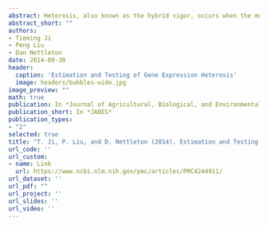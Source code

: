 ```yaml
---
abstract: Heterosis, also known as the hybrid vigor, occurs when the mean phenotype of hybrid off-spring is superior to that of its two inbred parents. The heterosis phenomenon is extensively utilized in agriculture though the molecular basis is still unknown. In an effort to understand phenotypic heterosis at the molecular level, researchers have begun to compare expression levels of thousands of genes between parental inbred lines and their hybrid offspring to search for evidence of gene expression heterosis. Standard statistical approaches for separately analyzing expression data for each gene can produce biased and highly variable estimates and unreliable tests of heterosis. To address these shortcomings, we develop a hierarchical model to borrow information across genes. Using our modeling framework, we derive empirical Bayes estimators and an inference strategy to identify gene expression heterosis. Simulation results show that our proposed method outperforms the more traditional strategy used to detect gene expression heterosis.
abstract_short: ""
authors:
- Tieming Ji
- Peng Liu
- Dan Nettleton
date: 2014-09-30
header:
  caption: 'Estimation and Testing of Gene Expression Heterosis'
  image: headers/bubbles-wide.jpg
image_preview: ""
math: true
publication: In *Journal of Agricultural, Biological, and Environmental Statistics*.
publication_short: In *JABES*
publication_types:
- "2"
selected: true
title: "T. Ji, P. Liu, and D. Nettleton (2014). Estimation and Testing of Gene Expression Heterosis. Journal of Agricultural, Biological, and Environmental Statistics, 19(3):319-337."
url_code: ''
url_custom:
- name: Link
  url: https://www.ncbi.nlm.nih.gov/pmc/articles/PMC4244911/
url_dataset: ''
url_pdf: ""
url_project: ''
url_slides: ''
url_video: ''
---
```


